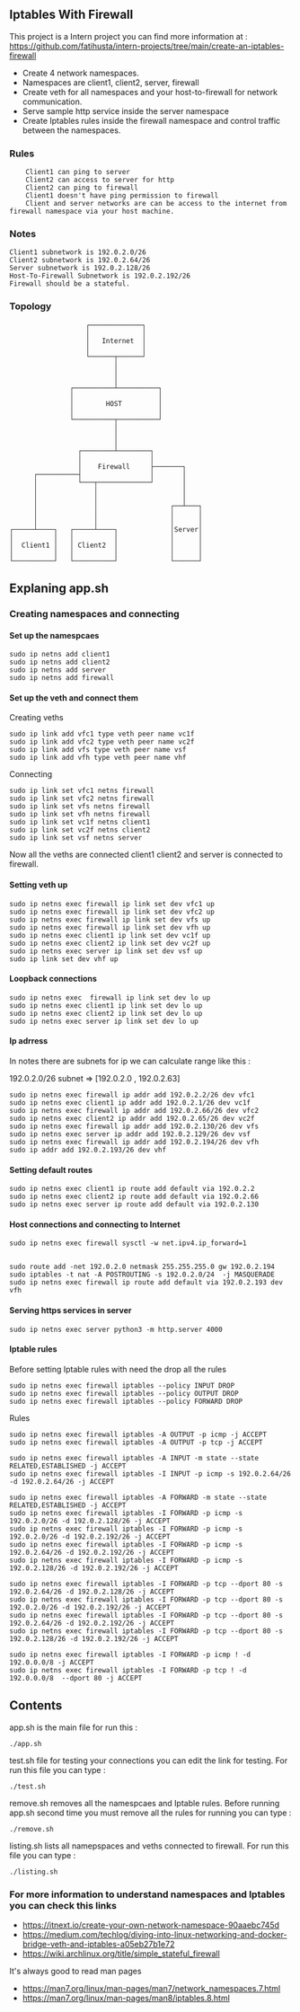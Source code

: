 ## Iptables With Firewall
This project is a Intern project you can find more information at :
https://github.com/fatihusta/intern-projects/tree/main/create-an-iptables-firewall


* Create 4 network namespaces.
* Namespaces are client1, client2, server, firewall
* Create veth for all namespaces and your host-to-firewall for network communication.
* Serve sample http service inside the server namespace
* Create Iptables rules inside the firewall namespace and control traffic between the namespaces.
   
### Rules

        Client1 can ping to server
        Client2 can access to server for http
        Client2 can ping to firewall
        Client1 doesn't have ping permission to firewall
        Client and server networks are can be access to the internet from firewall namespace via your host machine.

### Notes

    Client1 subnetwork is 192.0.2.0/26
    Client2 subnetwork is 192.0.2.64/26
    Server subnetwork is 192.0.2.128/26
    Host-To-Firewall Subnetwork is 192.0.2.192/26
    Firewall should be a stateful.
### Topology
```
                   ┌─────────────┐
                   │             │
                   │   Internet  │
                   │             │
                   └──────┬──────┘
                          │
                          │
                          │
               ┌──────────┴──────────┐
               │                     │
               │        HOST         │
               │                     │
               └──────────┬──────────┘
                          │
                          │
                          │
                 ┌────────┴────────┐
                 │                 │
                 │    Firewall     ├───────┐
      ┌──────────┤                 │       │
      │          └───┬─────────────┘       │
      │              │                     │
      │              │                     │
      │              │                  ┌──┴───┐
      │              │                  │      │
      │              │                  │      │
┌─────┴────┐   ┌─────┴────┐             │Server│
│          │   │          │             │      │
│  Client1 │   │ Client2  │             │      │
│          │   │          │             │      │
└──────────┘   └──────────┘             └──────┘
```

## Explaning app.sh
### Creating namespaces and connecting 
#### Set up the namespcaes

    sudo ip netns add client1
    sudo ip netns add client2
    sudo ip netns add server
    sudo ip netns add firewall
#### Set up the veth and connect them
Creating veths

    sudo ip link add vfc1 type veth peer name vc1f
    sudo ip link add vfc2 type veth peer name vc2f
    sudo ip link add vfs type veth peer name vsf
    sudo ip link add vfh type veth peer name vhf
Connecting 

    sudo ip link set vfc1 netns firewall
    sudo ip link set vfc2 netns firewall
    sudo ip link set vfs netns firewall
    sudo ip link set vfh netns firewall
    sudo ip link set vc1f netns client1
    sudo ip link set vc2f netns client2
    sudo ip link set vsf netns server

Now all the veths are connected client1 client2 and server is connected to firewall.

#### Setting veth up

    sudo ip netns exec firewall ip link set dev vfc1 up
    sudo ip netns exec firewall ip link set dev vfc2 up
    sudo ip netns exec firewall ip link set dev vfs up
    sudo ip netns exec firewall ip link set dev vfh up
    sudo ip netns exec client1 ip link set dev vc1f up
    sudo ip netns exec client2 ip link set dev vc2f up
    sudo ip netns exec server ip link set dev vsf up
    sudo ip link set dev vhf up

#### Loopback connections
    
    sudo ip netns exec  firewall ip link set dev lo up
    sudo ip netns exec client1 ip link set dev lo up
    sudo ip netns exec client2 ip link set dev lo up
    sudo ip netns exec server ip link set dev lo up


#### Ip adrress

In notes there are subnets for ip we can calculate range like this :

192.0.2.0/26 subnet  =>  [192.0.2.0 , 192.0.2.63]

    sudo ip netns exec firewall ip addr add 192.0.2.2/26 dev vfc1
    sudo ip netns exec client1 ip addr add 192.0.2.1/26 dev vc1f
    sudo ip netns exec firewall ip addr add 192.0.2.66/26 dev vfc2
    sudo ip netns exec client2 ip addr add 192.0.2.65/26 dev vc2f
    sudo ip netns exec firewall ip addr add 192.0.2.130/26 dev vfs
    sudo ip netns exec server ip addr add 192.0.2.129/26 dev vsf
    sudo ip netns exec firewall ip addr add 192.0.2.194/26 dev vfh
    sudo ip addr add 192.0.2.193/26 dev vhf

#### Setting default routes
    
    sudo ip netns exec client1 ip route add default via 192.0.2.2
    sudo ip netns exec client2 ip route add default via 192.0.2.66
    sudo ip netns exec server ip route add default via 192.0.2.130

#### Host connections and connecting to Internet
    
    sudo ip netns exec firewall sysctl -w net.ipv4.ip_forward=1
    
    
    sudo route add -net 192.0.2.0 netmask 255.255.255.0 gw 192.0.2.194
    sudo iptables -t nat -A POSTROUTING -s 192.0.2.0/24  -j MASQUERADE
    sudo ip netns exec firewall ip route add default via 192.0.2.193 dev vfh

#### Serving https services in server

    sudo ip netns exec server python3 -m http.server 4000


#### Iptable rules

Before setting Iptable rules with need the drop all the rules
        
    sudo ip netns exec firewall iptables --policy INPUT DROP
    sudo ip netns exec firewall iptables --policy OUTPUT DROP
    sudo ip netns exec firewall iptables --policy FORWARD DROP
    
Rules

    sudo ip netns exec firewall iptables -A OUTPUT -p icmp -j ACCEPT
    sudo ip netns exec firewall iptables -A OUTPUT -p tcp -j ACCEPT
    
    sudo ip netns exec firewall iptables -A INPUT -m state --state RELATED,ESTABLISHED -j ACCEPT
    sudo ip netns exec firewall iptables -I INPUT -p icmp -s 192.0.2.64/26 -d 192.0.2.64/26 -j ACCEPT
    
    sudo ip netns exec firewall iptables -A FORWARD -m state --state RELATED,ESTABLISHED -j ACCEPT
    sudo ip netns exec firewall iptables -I FORWARD -p icmp -s 192.0.2.0/26 -d 192.0.2.128/26 -j ACCEPT
    sudo ip netns exec firewall iptables -I FORWARD -p icmp -s 192.0.2.0/26 -d 192.0.2.192/26 -j ACCEPT
    sudo ip netns exec firewall iptables -I FORWARD -p icmp -s 192.0.2.64/26 -d 192.0.2.192/26 -j ACCEPT
    sudo ip netns exec firewall iptables -I FORWARD -p icmp -s 192.0.2.128/26 -d 192.0.2.192/26 -j ACCEPT
    
    sudo ip netns exec firewall iptables -I FORWARD -p tcp --dport 80 -s 192.0.2.64/26 -d 192.0.2.128/26 -j ACCEPT
    sudo ip netns exec firewall iptables -I FORWARD -p tcp --dport 80 -s 192.0.2.0/26 -d 192.0.2.192/26 -j ACCEPT
    sudo ip netns exec firewall iptables -I FORWARD -p tcp --dport 80 -s 192.0.2.64/26 -d 192.0.2.192/26 -j ACCEPT
    sudo ip netns exec firewall iptables -I FORWARD -p tcp --dport 80 -s 192.0.2.128/26 -d 192.0.2.192/26 -j ACCEPT
    
    sudo ip netns exec firewall iptables -I FORWARD -p icmp ! -d 192.0.0.0/8 -j ACCEPT
    sudo ip netns exec firewall iptables -I FORWARD -p tcp ! -d 192.0.0.0/8  --dport 80 -j ACCEPT
## Contents
app.sh is the main file for run this :

    ./app.sh

test.sh file for testing your connections you can edit the link for testing. For run this file you can type :

    ./test.sh

remove.sh removes all the namespcaes and Iptable rules. Before running app.sh second time you must remove all the rules for running you can type :

    ./remove.sh

listing.sh lists all namepspaces and veths connected to firewall. For run this file you can type :

    ./listing.sh

### For more information to understand namespaces and Iptables you can check this links
* https://itnext.io/create-your-own-network-namespace-90aaebc745d
* https://medium.com/techlog/diving-into-linux-networking-and-docker-bridge-veth-and-iptables-a05eb27b1e72
* https://wiki.archlinux.org/title/simple_stateful_firewall

It's always good to read man pages

* https://man7.org/linux/man-pages/man7/network_namespaces.7.html
* https://man7.org/linux/man-pages/man8/iptables.8.html